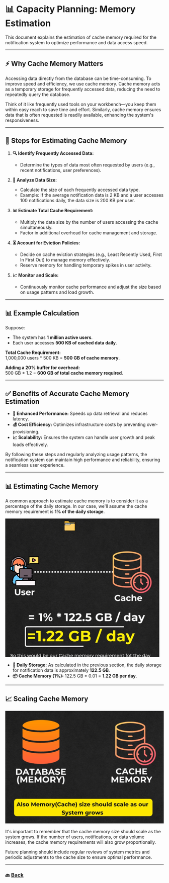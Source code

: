 # **📊 Capacity Planning: Memory Estimation**

This document explains the estimation of cache memory required for the notification system to optimize performance and data access speed.

---

## **⚡ Why Cache Memory Matters**

Accessing data directly from the database can be time-consuming. To improve speed and efficiency, we use cache memory. Cache memory acts as a temporary storage for frequently accessed data, reducing the need to repeatedly query the database.

Think of it like frequently used tools on your workbench—you keep them within easy reach to save time and effort. Similarly, cache memory ensures data that is often requested is readily available, enhancing the system's responsiveness.

---

## **📝 Steps for Estimating Cache Memory**

1. **🔍 Identify Frequently Accessed Data:**
   * Determine the types of data most often requested by users (e.g., recent notifications, user preferences).

2. **📏 Analyze Data Size:**
   * Calculate the size of each frequently accessed data type.
   * Example: If the average notification data is 2 KB and a user accesses 100 notifications daily, the data size is 200 KB per user.

3. **📊 Estimate Total Cache Requirement:**
   * Multiply the data size by the number of users accessing the cache simultaneously.
   * Factor in additional overhead for cache management and storage.

4. **⏳ Account for Eviction Policies:**
   * Decide on cache eviction strategies (e.g., Least Recently Used, First In First Out) to manage memory effectively.
   * Reserve memory for handling temporary spikes in user activity.

5. **📈 Monitor and Scale:**
   * Continuously monitor cache performance and adjust the size based on usage patterns and load growth.

---

## **📊 Example Calculation**

Suppose:

* The system has **1 million active users**.
* Each user accesses **500 KB of cached data daily**.

**Total Cache Requirement:**  
1,000,000 users \* 500 KB = **500 GB of cache memory**.

**Adding a 20% buffer for overhead:**  
500 GB \* 1.2 = **600 GB of total cache memory required**.

---

## **✅ Benefits of Accurate Cache Memory Estimation**

* **🚀 Enhanced Performance:** Speeds up data retrieval and reduces latency.
* **💰 Cost Efficiency:** Optimizes infrastructure costs by preventing over-provisioning.
* **📈 Scalability:** Ensures the system can handle user growth and peak loads effectively.

By following these steps and regularly analyzing usage patterns, the notification system can maintain high performance and reliability, ensuring a seamless user experience.

---

## **📊 Estimating Cache Memory**

A common approach to estimate cache memory is to consider it as a percentage of the daily storage. In our case, we'll assume the cache memory requirement is **1% of the daily storage**.

![16.png](img/16.png)

* **📅 Daily Storage:** As calculated in the previous section, the daily storage for notification data is approximately **122.5 GB**.
* **📦 Cache Memory (1%):** 122.5 GB \* 0.01 = **1.22 GB per day**.

---

## **📈 Scaling Cache Memory**

![17.png](img/17.png)

It's important to remember that the cache memory size should scale as the system grows. If the number of users, notifications, or data volume increases, the cache memory requirements will also grow proportionally.

Future planning should include regular reviews of system metrics and periodic adjustments to the cache size to ensure optimal performance.

---

### 🔙 [Back](../README.md)